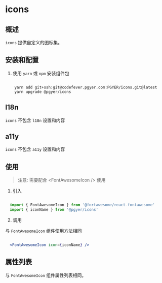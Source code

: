 # icons

## 概述

`icons` 提供自定义的图标集。

## 安装和配置

1. 使用 `yarn` 或 `npm` 安装组件包

```shell

    yarn add git+ssh:git@codefever.pgyer.com:PGYER/icons.git@latest
    yarn upgrade @pgyer/icons

```

## l18n

`icons` 不包含 `l18n` 设置和内容

## a11y

`icons` 不包含 `a11y` 设置和内容

## 使用

> 注意: 需要配合 &lt;FontAwesomeIcon /&gt; 使用

1. 引入

```javascript

  import { FontAwesomeIcon } from '@fortawesome/react-fontawesome'
  import { iconName } from '@pgyer/icons'

```

2. 调用

与 `FontAwesomeIcon` 组件使用方法相同

```jsx

  <FontAwesomeIcon icon={iconName} />

```

## 属性列表

与 `FontAwesomeIcon` 组件属性列表相同。
